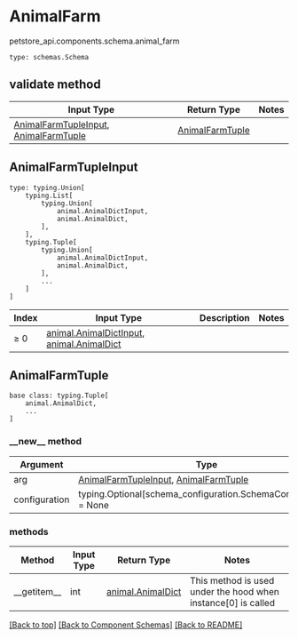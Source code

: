 # AnimalFarm
petstore_api.components.schema.animal_farm
```
type: schemas.Schema
```

## validate method
Input Type | Return Type | Notes
------------ | ------------- | -------------
[AnimalFarmTupleInput](#animalfarmtupleinput), [AnimalFarmTuple](#animalfarmtuple) | [AnimalFarmTuple](#animalfarmtuple) |

## AnimalFarmTupleInput
```
type: typing.Union[
    typing.List[
        typing.Union[
            animal.AnimalDictInput,
            animal.AnimalDict,
        ],
    ],
    typing.Tuple[
        typing.Union[
            animal.AnimalDictInput,
            animal.AnimalDict,
        ],
        ...
    ]
]
```
Index | Input Type | Description | Notes
------------- | ------------- | ------------- | -------------
≥ 0 | [animal.AnimalDictInput](../../components/schema/animal.md#animaldictinput), [animal.AnimalDict](../../components/schema/animal.md#animaldict) |  |

## AnimalFarmTuple
```
base class: typing.Tuple[
    animal.AnimalDict,
    ...
]
```
### &lowbar;&lowbar;new&lowbar;&lowbar; method
Argument | Type
-------- | ------
arg      | [AnimalFarmTupleInput](#animalfarmtupleinput), [AnimalFarmTuple](#animalfarmtuple)
configuration | typing.Optional[schema_configuration.SchemaConfiguration] = None

### methods
Method | Input Type | Return Type | Notes
------ | ---------- | ----------- | ------
&lowbar;&lowbar;getitem&lowbar;&lowbar; | int | [animal.AnimalDict](../../components/schema/animal.md#animaldict) | This method is used under the hood when instance[0] is called

[[Back to top]](#top) [[Back to Component Schemas]](../../../README.md#Component-Schemas) [[Back to README]](../../../README.md)
